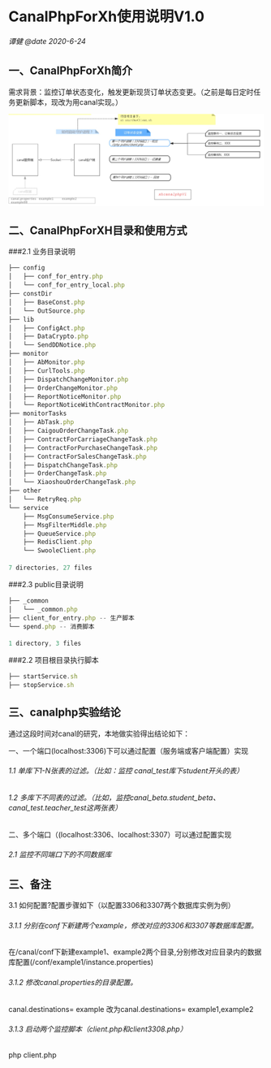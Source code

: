 # CanalPhpForXh使用说明V1.0
###### 谭健 @date 2020-6-24

## 一、CanalPhpForXh简介

需求背景：监控订单状态变化，触发更新现货订单状态变更。（之前是每日定时任务更新脚本，现改为用canal实现。）


![架构图](../assets/canal01.jpg)


## 二、CanalPhpForXH目录和使用方式

###2.1 业务目录说明

``` javascript
├── config
│   ├── conf_for_entry.php
│   └── conf_for_entry_local.php
├── constDir
│   ├── BaseConst.php
│   └── OutSource.php
├── lib
│   ├── ConfigAct.php
│   ├── DataCrypto.php
│   └── SendDDNotice.php
├── monitor
│   ├── AbMonitor.php
│   ├── CurlTools.php
│   ├── DispatchChangeMonitor.php
│   ├── OrderChangeMonitor.php
│   ├── ReportNoticeMonitor.php
│   └── ReportNoticeWithContractMonitor.php
├── monitorTasks
│   ├── AbTask.php
│   ├── CaigouOrderChangeTask.php
│   ├── ContractForCarriageChangeTask.php
│   ├── ContractForPurchaseChangeTask.php
│   ├── ContractForSalesChangeTask.php
│   ├── DispatchChangeTask.php
│   ├── OrderChangeTask.php
│   └── XiaoshouOrderChangeTask.php
├── other
│   └── RetryReq.php
└── service
    ├── MsgConsumeService.php
    ├── MsgFilterMiddle.php
    ├── QueueService.php
    ├── RedisClient.php
    └── SwooleClient.php

7 directories, 27 files
```

###2.3 public目录说明
``` javascript
├── _common
│   └── _common.php
├── client_for_entry.php -- 生产脚本
└── spend.php -- 消费脚本

1 directory, 3 files
```

###2.2 项目根目录执行脚本
``` javascript
├── startService.sh
├── stopService.sh
```

## 三、canalphp实验结论
通过这段时间对canal的研究，本地做实验得出结论如下：

一、一个端口(localhost:3306)下可以通过配置（服务端或客户端配置）实现
###### 1.1 单库下1-N张表的过滤。（比如：监控 canal_test库下student开头的表）
###### 1.2 多库下不同表的过滤。（比如，监控canal_beta.student_beta、canal_test.teacher_test这两张表）
二、多个端口（(localhost:3306、localhost:3307）可以通过配置实现
###### 2.1 监控不同端口下的不同数据库
## 三、备注
3.1 如何配置?配置步骤如下（以配置3306和3307两个数据库实例为例）
###### 3.1.1 分别在conf下新建两个example，修改对应的3306和3307等数据库配置。
在/canal/conf下新建example1、example2两个目录,分别修改对应目录内的数据库配置(/conf/example1/instance.properties)

###### 3.1.2 修改canal.properties的目录配置。
canal.destinations= example
改为canal.destinations= example1,example2
###### 3.1.3 启动两个监控脚本（client.php和client3308.php）
php client.php
